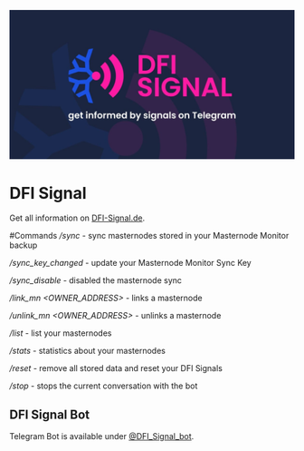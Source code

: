 ![DFI Signal](./public/images/og-image.jpg "DFI Signal")

# DFI Signal

Get all information on [DFI-Signal.de](https://dfi-signal.de).

#Commands
*/sync* - sync masternodes stored in your Masternode Monitor backup

*/sync_key_changed* - update your Masternode Monitor Sync Key

*/sync_disable* - disabled the masternode sync

*/link_mn <OWNER_ADDRESS>* - links a masternode

*/unlink_mn <OWNER_ADDRESS>* - unlinks a masternode

*/list* - list your masternodes

*/stats* - statistics about your masternodes

*/reset* - remove all stored data and reset your DFI Signals

*/stop* - stops the current conversation with the bot


## DFI Signal Bot

Telegram Bot is available under [@DFI_Signal_bot](https://t.me/DFI_Signal_bot).

